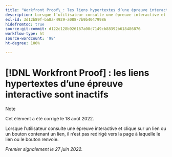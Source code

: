 ```yaml
---
title: "Workfront Proof\_: les liens hypertextes d’une épreuve interactive sont inactifs"
description: Lorsque l’utilisateur consulte une épreuve interactive et clique sur un lien ou un bouton contenant un lien, il n’est pas redirigé vers la page à laquelle le lien ou le bouton renvoie.
exl-id: 3d12b89f-ba8a-4929-a088-7b9b40479986
hidefromtoc: true
source-git-commit: d122c128b926167a00c7149cb88392b618486876
workflow-type: ht
source-wordcount: '98'
ht-degree: 100%

---
```


# [!DNL Workfront Proof] : les liens hypertextes d’une épreuve interactive sont inactifs

>[!NOTE]
>
>Cet élément a été corrigé le 18 août 2022.

Lorsque l’utilisateur consulte une épreuve interactive et clique sur un lien ou un bouton contenant un lien, il n’est pas redirigé vers la page à laquelle le lien ou le bouton renvoie.

_Premier signalement le 27 juin 2022._
